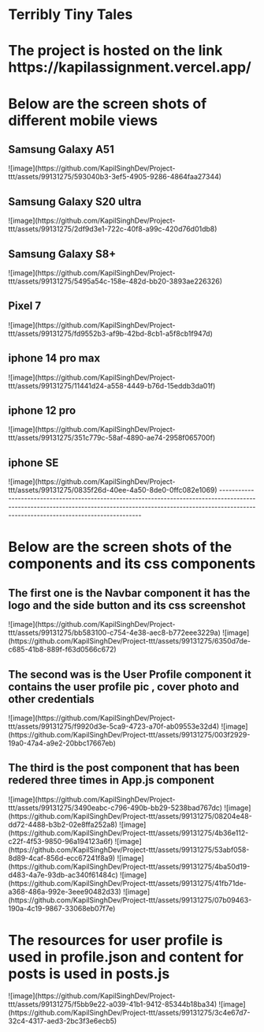 # Terribly Tiny Tales
<h1>The project is hosted on the link https://kapilassignment.vercel.app/ </h1>
<h1>Below are the screen shots of different mobile views</h1>
<h2>Samsung Galaxy A51</h2>
![image](https://github.com/KapilSinghDev/Project-ttt/assets/99131275/593040b3-3ef5-4905-9286-4864faa27344)
<h2>Samsung Galaxy S20 ultra</h2>
![image](https://github.com/KapilSinghDev/Project-ttt/assets/99131275/2df9d3e1-722c-40f8-a99c-420d76d01db8)
<h2>Samsung Galaxy S8+</h2>
![image](https://github.com/KapilSinghDev/Project-ttt/assets/99131275/5495a54c-158e-482d-bb20-3893ae226326)
<h2>Pixel 7</h2>
![image](https://github.com/KapilSinghDev/Project-ttt/assets/99131275/fd9552b3-af9b-42bd-8cb1-a5f8cb1f947d)
<h2>iphone 14 pro max</h2>
![image](https://github.com/KapilSinghDev/Project-ttt/assets/99131275/11441d24-a558-4449-b76d-15eddb3da01f)
<h2>iphone 12 pro</h2>
![image](https://github.com/KapilSinghDev/Project-ttt/assets/99131275/351c779c-58af-4890-ae74-2958f065700f)
<h2>iphone SE</h2>
![image](https://github.com/KapilSinghDev/Project-ttt/assets/99131275/0835f26d-40ee-4a50-8de0-0ffc082e1069)
-----------------------------------------------------------------------------------------------------------------------------------------------------------------------------------------------------------------
<h1>Below are the screen shots of the components and its css components</h1>
<h2>The first one is the Navbar component it has the logo and the side button and its css screenshot</h2>
![image](https://github.com/KapilSinghDev/Project-ttt/assets/99131275/bb583100-c754-4e38-aec8-b772eee3229a)
![image](https://github.com/KapilSinghDev/Project-ttt/assets/99131275/6350d7de-c685-41b8-889f-f63d0566c672)
<h2>The second was is the User Profile component it contains the user profile pic , cover photo and other credentials</h2>
![image](https://github.com/KapilSinghDev/Project-ttt/assets/99131275/f9920d3e-5ca9-4723-a70f-ab09553e32d4)
![image](https://github.com/KapilSinghDev/Project-ttt/assets/99131275/003f2929-19a0-47a4-a9e2-20bbc17667eb)
<h2>The third is the post component that has been redered three times in App.js component</h2>
![image](https://github.com/KapilSinghDev/Project-ttt/assets/99131275/3490eabc-c796-490b-bb29-5238bad767dc)
![image](https://github.com/KapilSinghDev/Project-ttt/assets/99131275/08204e48-dd72-4488-b3b2-02e8ffa252a8)
![image](https://github.com/KapilSinghDev/Project-ttt/assets/99131275/4b36e112-c22f-4f53-9850-96a194123a6f)
![image](https://github.com/KapilSinghDev/Project-ttt/assets/99131275/53abf058-8d89-4caf-856d-ecc67241f8a9)
![image](https://github.com/KapilSinghDev/Project-ttt/assets/99131275/4ba50d19-d483-4a7e-93db-ac340f61484c)
![image](https://github.com/KapilSinghDev/Project-ttt/assets/99131275/41fb71de-a368-486a-992e-3eee90482d33)
![image](https://github.com/KapilSinghDev/Project-ttt/assets/99131275/07b09463-190a-4c19-9867-33068eb07f7e)
<h1>The resources for user profile is used in profile.json and content for posts is used in posts.js</h1>
![image](https://github.com/KapilSinghDev/Project-ttt/assets/99131275/f5bb9e22-a039-41b1-9412-85344b18ba34)
![image](https://github.com/KapilSinghDev/Project-ttt/assets/99131275/3c4e67d7-32c4-4317-aed3-2bc3f3e6ecb5)













